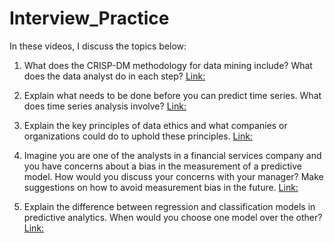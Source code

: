 # Interview_Practice
In these videos, I discuss the topics below: 

1. What does the CRISP-DM methodology for data mining include? What does the data analyst do in each step?
   [Link:]( https://www.youtube.com/watch?v=N8P8MMnGB3o) 
2. Explain what needs to be done before you can predict time series. What does time series analysis involve?
   [Link:]( https://www.youtube.com/watch?v=ztos0l5XSOo)
3. Explain the key principles of data ethics and what companies or organizations could do to uphold these principles.
   [Link:]( https://www.youtube.com/watch?v=-UoXgvDrOdk)
   
4. Imagine you are one of the analysts in a financial services company and you have concerns about a bias in the measurement of a predictive model. How would you discuss your concerns with your manager? Make suggestions on how to avoid measurement bias in     the future.
   [Link:]( https://www.youtube.com/watch?v=jLygXOsHEQ4)
5. Explain the difference between regression and classification models in predictive analytics. When would you choose one model over the other?
   [Link:]( https://www.youtube.com/shorts/YIOej6aoV0M)
